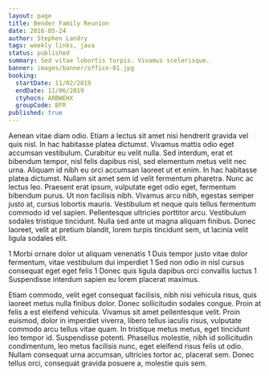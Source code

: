 ```yaml
---
layout: page
title: Bender Family Reunion
date: 2016-05-24
author: Stephen Landry
tags: weekly links, java
status: published
summary: Sed vitae lobortis turpis. Vivamus scelerisque.
banner: images/banner/office-01.jpg
booking:
  startDate: 11/02/2019
  endDate: 11/06/2019
  ctyhocn: ARBWEHX
  groupCode: BFR
published: true
---
```

Aenean vitae diam odio. Etiam a lectus sit amet nisi hendrerit gravida vel quis nisl. In hac habitasse platea dictumst. Vivamus mattis odio eget accumsan vestibulum. Curabitur eu velit nulla. Sed interdum, erat et bibendum tempor, nisl felis dapibus nisl, sed elementum metus velit nec urna. Aliquam id nibh eu orci accumsan laoreet ut et enim. In hac habitasse platea dictumst. Nullam sit amet sem id velit fermentum pharetra. Nunc ac lectus leo. Praesent erat ipsum, vulputate eget odio eget, fermentum bibendum purus.
Ut non facilisis nibh. Vivamus arcu nibh, egestas semper justo at, cursus lobortis mauris. Vestibulum et neque quis tellus fermentum commodo id vel sapien. Pellentesque ultricies porttitor arcu. Vestibulum sodales tristique tincidunt. Nulla sed ante ut magna aliquam finibus. Donec laoreet, velit at pretium blandit, lorem turpis tincidunt sem, ut lacinia velit ligula sodales elit.

1 Morbi ornare dolor ut aliquam venenatis
1 Duis tempor justo vitae dolor fermentum, vitae vestibulum dui imperdiet
1 Sed non odio in nisl cursus consequat eget eget felis
1 Donec quis ligula dapibus orci convallis luctus
1 Suspendisse interdum sapien eu lorem placerat maximus.

Etiam commodo, velit eget consequat facilisis, nibh nisi vehicula risus, quis laoreet metus nulla finibus dolor. Donec sollicitudin sodales congue. Proin at felis a est eleifend vehicula. Vivamus sit amet pellentesque velit. Proin euismod, dolor in imperdiet viverra, libero tellus iaculis risus, vulputate commodo arcu tellus vitae quam. In tristique metus metus, eget tincidunt leo tempor id. Suspendisse potenti. Phasellus molestie, nibh id sollicitudin condimentum, leo metus facilisis nunc, eget eleifend risus felis ut odio. Nullam consequat urna accumsan, ultricies tortor ac, placerat sem. Donec tellus orci, consequat gravida posuere a, molestie quis sem.
